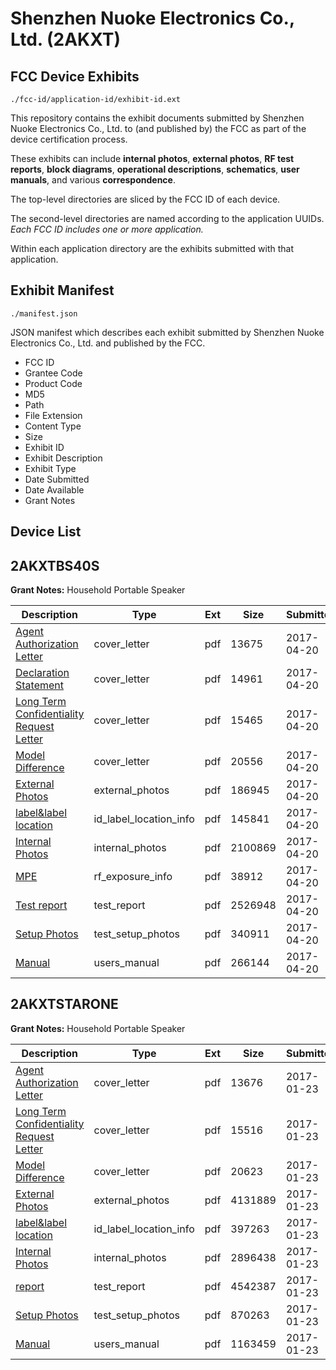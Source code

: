 # Shenzhen Nuoke Electronics Co., Ltd. (2AKXT)
## FCC Device Exhibits

```
./fcc-id/application-id/exhibit-id.ext
```

This repository contains the exhibit documents submitted by Shenzhen Nuoke Electronics Co., Ltd. to (and published by) the FCC as part of the device certification process.

These exhibits can include **internal photos**, **external photos**, **RF test reports**, **block diagrams**, **operational descriptions**, **schematics**, **user manuals**, and various **correspondence**.

The top-level directories are sliced by the FCC ID of each device.

The second-level directories are named according to the application UUIDs. *Each FCC ID includes one or more application.*

Within each application directory are the exhibits submitted with that application. 

## Exhibit Manifest

```
./manifest.json
```

JSON manifest which describes each exhibit submitted by Shenzhen Nuoke Electronics Co., Ltd. and published by the FCC.

- FCC ID
- Grantee Code
- Product Code
- MD5
- Path
- File Extension
- Content Type
- Size
- Exhibit ID
- Exhibit Description
- Exhibit Type
- Date Submitted
- Date Available
- Grant Notes

## Device List
## 2AKXTBS40S
**Grant Notes:** Household Portable Speaker

| Description | Type | Ext | Size | Submitted | Available |
| ----------- | ---- | --- | ---- | --------- | --------- |
| [Agent Authorization Letter](2AKXTBS40S/a2f1017b7661705d32d373c8bcd4bfcc/3364486.pdf) | cover_letter | pdf | 13675 | 2017-04-20 | 2017-04-20 |
| [Declaration  Statement](2AKXTBS40S/a2f1017b7661705d32d373c8bcd4bfcc/3364489.pdf) | cover_letter | pdf | 14961 | 2017-04-20 | 2017-04-20 |
| [Long Term Confidentiality Request Letter](2AKXTBS40S/a2f1017b7661705d32d373c8bcd4bfcc/3364493.pdf) | cover_letter | pdf | 15465 | 2017-04-20 | 2017-04-20 |
| [Model Difference](2AKXTBS40S/a2f1017b7661705d32d373c8bcd4bfcc/3364495.pdf) | cover_letter | pdf | 20556 | 2017-04-20 | 2017-04-20 |
| [External Photos](2AKXTBS40S/a2f1017b7661705d32d373c8bcd4bfcc/3364490.pdf) | external_photos | pdf | 186945 | 2017-04-20 | 2017-04-20 |
| [label&label location](2AKXTBS40S/a2f1017b7661705d32d373c8bcd4bfcc/3364492.pdf) | id_label_location_info | pdf | 145841 | 2017-04-20 | 2017-04-20 |
| [Internal Photos](2AKXTBS40S/a2f1017b7661705d32d373c8bcd4bfcc/3364491.pdf) | internal_photos | pdf | 2100869 | 2017-04-20 | 2017-04-20 |
| [MPE](2AKXTBS40S/a2f1017b7661705d32d373c8bcd4bfcc/3364496.pdf) | rf_exposure_info | pdf | 38912 | 2017-04-20 | 2017-04-20 |
| [Test report](2AKXTBS40S/a2f1017b7661705d32d373c8bcd4bfcc/3364487.pdf) | test_report | pdf | 2526948 | 2017-04-20 | 2017-04-20 |
| [Setup Photos](2AKXTBS40S/a2f1017b7661705d32d373c8bcd4bfcc/3364499.pdf) | test_setup_photos | pdf | 340911 | 2017-04-20 | 2017-04-20 |
| [Manual](2AKXTBS40S/a2f1017b7661705d32d373c8bcd4bfcc/3364494.pdf) | users_manual | pdf | 266144 | 2017-04-20 | 2017-04-20 |
## 2AKXTSTARONE
**Grant Notes:** Household Portable Speaker

| Description | Type | Ext | Size | Submitted | Available |
| ----------- | ---- | --- | ---- | --------- | --------- |
| [Agent Authorization Letter](2AKXTSTARONE/45d107976837319e556963cf1b0c317d/3267820.pdf) | cover_letter | pdf | 13676 | 2017-01-23 | 2017-01-23 |
| [Long Term Confidentiality Request Letter](2AKXTSTARONE/45d107976837319e556963cf1b0c317d/3267826.pdf) | cover_letter | pdf | 15516 | 2017-01-23 | 2017-01-23 |
| [Model Difference](2AKXTSTARONE/45d107976837319e556963cf1b0c317d/3267828.pdf) | cover_letter | pdf | 20623 | 2017-01-23 | 2017-01-23 |
| [External Photos](2AKXTSTARONE/45d107976837319e556963cf1b0c317d/3267823.pdf) | external_photos | pdf | 4131889 | 2017-01-23 | 2017-01-23 |
| [label&label location](2AKXTSTARONE/45d107976837319e556963cf1b0c317d/3267825.pdf) | id_label_location_info | pdf | 397263 | 2017-01-23 | 2017-01-23 |
| [Internal Photos](2AKXTSTARONE/45d107976837319e556963cf1b0c317d/3267824.pdf) | internal_photos | pdf | 2896438 | 2017-01-23 | 2017-01-23 |
| [report](2AKXTSTARONE/45d107976837319e556963cf1b0c317d/3267821.pdf) | test_report | pdf | 4542387 | 2017-01-23 | 2017-01-23 |
| [Setup Photos](2AKXTSTARONE/45d107976837319e556963cf1b0c317d/3267831.pdf) | test_setup_photos | pdf | 870263 | 2017-01-23 | 2017-01-23 |
| [Manual](2AKXTSTARONE/45d107976837319e556963cf1b0c317d/3267827.pdf) | users_manual | pdf | 1163459 | 2017-01-23 | 2017-01-23 |
